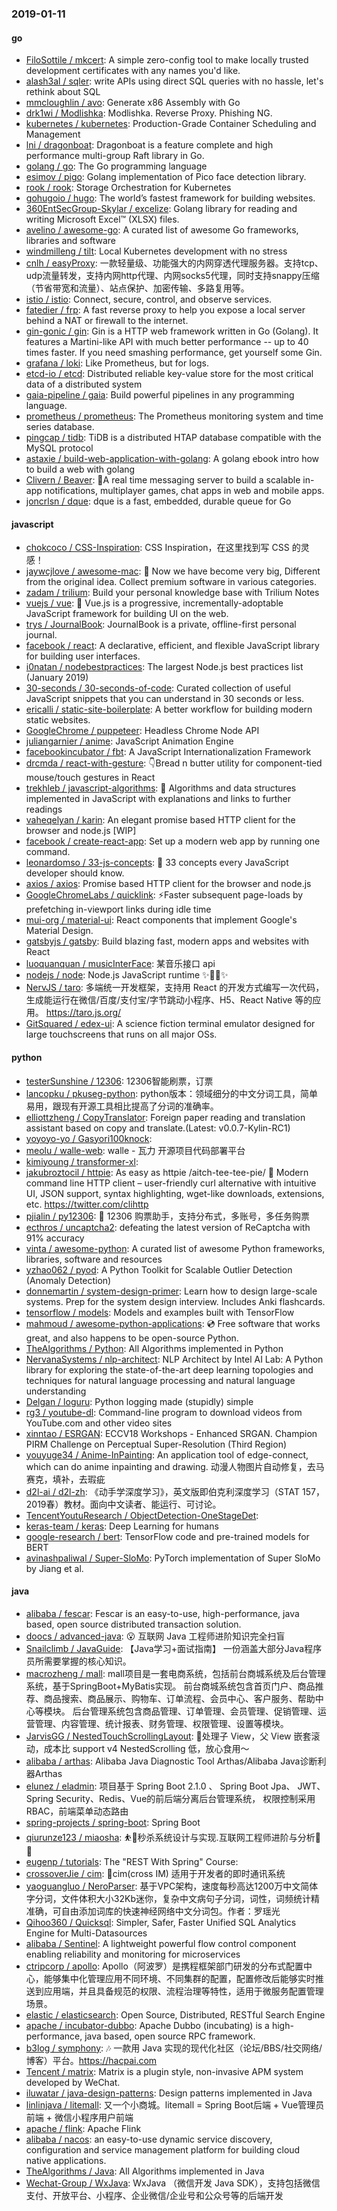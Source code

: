 ### 2019-01-11

#### go
* [FiloSottile / mkcert](https://github.com/FiloSottile/mkcert): A simple zero-config tool to make locally trusted development certificates with any names you'd like.
* [alash3al / sqler](https://github.com/alash3al/sqler): write APIs using direct SQL queries with no hassle, let's rethink about SQL
* [mmcloughlin / avo](https://github.com/mmcloughlin/avo): Generate x86 Assembly with Go
* [drk1wi / Modlishka](https://github.com/drk1wi/Modlishka): Modlishka. Reverse Proxy. Phishing NG.
* [kubernetes / kubernetes](https://github.com/kubernetes/kubernetes): Production-Grade Container Scheduling and Management
* [lni / dragonboat](https://github.com/lni/dragonboat): Dragonboat is a feature complete and high performance multi-group Raft library in Go.
* [golang / go](https://github.com/golang/go): The Go programming language
* [esimov / pigo](https://github.com/esimov/pigo): Golang implementation of Pico face detection library.
* [rook / rook](https://github.com/rook/rook): Storage Orchestration for Kubernetes
* [gohugoio / hugo](https://github.com/gohugoio/hugo): The world’s fastest framework for building websites.
* [360EntSecGroup-Skylar / excelize](https://github.com/360EntSecGroup-Skylar/excelize): Golang library for reading and writing Microsoft Excel™ (XLSX) files.
* [avelino / awesome-go](https://github.com/avelino/awesome-go): A curated list of awesome Go frameworks, libraries and software
* [windmilleng / tilt](https://github.com/windmilleng/tilt): Local Kubernetes development with no stress
* [cnlh / easyProxy](https://github.com/cnlh/easyProxy): 一款轻量级、功能强大的内网穿透代理服务器。支持tcp、udp流量转发，支持内网http代理、内网socks5代理，同时支持snappy压缩（节省带宽和流量）、站点保护、加密传输、多路复用等。
* [istio / istio](https://github.com/istio/istio): Connect, secure, control, and observe services.
* [fatedier / frp](https://github.com/fatedier/frp): A fast reverse proxy to help you expose a local server behind a NAT or firewall to the internet.
* [gin-gonic / gin](https://github.com/gin-gonic/gin): Gin is a HTTP web framework written in Go (Golang). It features a Martini-like API with much better performance -- up to 40 times faster. If you need smashing performance, get yourself some Gin.
* [grafana / loki](https://github.com/grafana/loki): Like Prometheus, but for logs.
* [etcd-io / etcd](https://github.com/etcd-io/etcd): Distributed reliable key-value store for the most critical data of a distributed system
* [gaia-pipeline / gaia](https://github.com/gaia-pipeline/gaia): Build powerful pipelines in any programming language.
* [prometheus / prometheus](https://github.com/prometheus/prometheus): The Prometheus monitoring system and time series database.
* [pingcap / tidb](https://github.com/pingcap/tidb): TiDB is a distributed HTAP database compatible with the MySQL protocol
* [astaxie / build-web-application-with-golang](https://github.com/astaxie/build-web-application-with-golang): A golang ebook intro how to build a web with golang
* [Clivern / Beaver](https://github.com/Clivern/Beaver): 💨A real time messaging server to build a scalable in-app notifications, multiplayer games, chat apps in web and mobile apps.
* [joncrlsn / dque](https://github.com/joncrlsn/dque): dque is a fast, embedded, durable queue for Go

#### javascript
* [chokcoco / CSS-Inspiration](https://github.com/chokcoco/CSS-Inspiration): CSS Inspiration，在这里找到写 CSS 的灵感！
* [jaywcjlove / awesome-mac](https://github.com/jaywcjlove/awesome-mac):  Now we have become very big, Different from the original idea. Collect premium software in various categories.
* [zadam / trilium](https://github.com/zadam/trilium): Build your personal knowledge base with Trilium Notes
* [vuejs / vue](https://github.com/vuejs/vue): 🖖 Vue.js is a progressive, incrementally-adoptable JavaScript framework for building UI on the web.
* [trys / JournalBook](https://github.com/trys/JournalBook): JournalBook is a private, offline-first personal journal.
* [facebook / react](https://github.com/facebook/react): A declarative, efficient, and flexible JavaScript library for building user interfaces.
* [i0natan / nodebestpractices](https://github.com/i0natan/nodebestpractices): The largest Node.js best practices list (January 2019)
* [30-seconds / 30-seconds-of-code](https://github.com/30-seconds/30-seconds-of-code): Curated collection of useful JavaScript snippets that you can understand in 30 seconds or less.
* [ericalli / static-site-boilerplate](https://github.com/ericalli/static-site-boilerplate): A better workflow for building modern static websites.
* [GoogleChrome / puppeteer](https://github.com/GoogleChrome/puppeteer): Headless Chrome Node API
* [juliangarnier / anime](https://github.com/juliangarnier/anime): JavaScript Animation Engine
* [facebookincubator / fbt](https://github.com/facebookincubator/fbt): A JavaScript Internationalization Framework
* [drcmda / react-with-gesture](https://github.com/drcmda/react-with-gesture): 👇Bread n butter utility for component-tied mouse/touch gestures in React
* [trekhleb / javascript-algorithms](https://github.com/trekhleb/javascript-algorithms): 📝 Algorithms and data structures implemented in JavaScript with explanations and links to further readings
* [vaheqelyan / karin](https://github.com/vaheqelyan/karin): An elegant promise based HTTP client for the browser and node.js [WIP]
* [facebook / create-react-app](https://github.com/facebook/create-react-app): Set up a modern web app by running one command.
* [leonardomso / 33-js-concepts](https://github.com/leonardomso/33-js-concepts): 📜 33 concepts every JavaScript developer should know.
* [axios / axios](https://github.com/axios/axios): Promise based HTTP client for the browser and node.js
* [GoogleChromeLabs / quicklink](https://github.com/GoogleChromeLabs/quicklink): ⚡️Faster subsequent page-loads by prefetching in-viewport links during idle time
* [mui-org / material-ui](https://github.com/mui-org/material-ui): React components that implement Google's Material Design.
* [gatsbyjs / gatsby](https://github.com/gatsbyjs/gatsby): Build blazing fast, modern apps and websites with React
* [luoquanquan / musicInterFace](https://github.com/luoquanquan/musicInterFace): 某音乐接口 api
* [nodejs / node](https://github.com/nodejs/node): Node.js JavaScript runtime ✨🐢🚀✨
* [NervJS / taro](https://github.com/NervJS/taro): 多端统一开发框架，支持用 React 的开发方式编写一次代码，生成能运行在微信/百度/支付宝/字节跳动小程序、H5、React Native 等的应用。 https://taro.js.org/
* [GitSquared / edex-ui](https://github.com/GitSquared/edex-ui): A science fiction terminal emulator designed for large touchscreens that runs on all major OSs.

#### python
* [testerSunshine / 12306](https://github.com/testerSunshine/12306): 12306智能刷票，订票
* [lancopku / pkuseg-python](https://github.com/lancopku/pkuseg-python): python版本：领域细分的中文分词工具，简单易用，跟现有开源工具相比提高了分词的准确率。
* [elliottzheng / CopyTranslator](https://github.com/elliottzheng/CopyTranslator): Foreign paper reading and translation assistant based on copy and translate.(Latest: v0.0.7-Kylin-RC1)
* [yoyoyo-yo / Gasyori100knock](https://github.com/yoyoyo-yo/Gasyori100knock): 
* [meolu / walle-web](https://github.com/meolu/walle-web): walle - 瓦力 开源项目代码部署平台
* [kimiyoung / transformer-xl](https://github.com/kimiyoung/transformer-xl): 
* [jakubroztocil / httpie](https://github.com/jakubroztocil/httpie): As easy as httpie /aitch-tee-tee-pie/ 🥧 Modern command line HTTP client – user-friendly curl alternative with intuitive UI, JSON support, syntax highlighting, wget-like downloads, extensions, etc. https://twitter.com/clihttp
* [pjialin / py12306](https://github.com/pjialin/py12306): 🚂 12306 购票助手，支持分布式，多账号，多任务购票
* [ecthros / uncaptcha2](https://github.com/ecthros/uncaptcha2): defeating the latest version of ReCaptcha with 91% accuracy
* [vinta / awesome-python](https://github.com/vinta/awesome-python): A curated list of awesome Python frameworks, libraries, software and resources
* [yzhao062 / pyod](https://github.com/yzhao062/pyod): A Python Toolkit for Scalable Outlier Detection (Anomaly Detection)
* [donnemartin / system-design-primer](https://github.com/donnemartin/system-design-primer): Learn how to design large-scale systems. Prep for the system design interview. Includes Anki flashcards.
* [tensorflow / models](https://github.com/tensorflow/models): Models and examples built with TensorFlow
* [mahmoud / awesome-python-applications](https://github.com/mahmoud/awesome-python-applications): 💿 Free software that works great, and also happens to be open-source Python.
* [TheAlgorithms / Python](https://github.com/TheAlgorithms/Python): All Algorithms implemented in Python
* [NervanaSystems / nlp-architect](https://github.com/NervanaSystems/nlp-architect): NLP Architect by Intel AI Lab: A Python library for exploring the state-of-the-art deep learning topologies and techniques for natural language processing and natural language understanding
* [Delgan / loguru](https://github.com/Delgan/loguru): Python logging made (stupidly) simple
* [rg3 / youtube-dl](https://github.com/rg3/youtube-dl): Command-line program to download videos from YouTube.com and other video sites
* [xinntao / ESRGAN](https://github.com/xinntao/ESRGAN): ECCV18 Workshops - Enhanced SRGAN. Champion PIRM Challenge on Perceptual Super-Resolution (Third Region)
* [youyuge34 / Anime-InPainting](https://github.com/youyuge34/Anime-InPainting): An application tool of edge-connect, which can do anime inpainting and drawing. 动漫人物图片自动修复，去马赛克，填补，去瑕疵
* [d2l-ai / d2l-zh](https://github.com/d2l-ai/d2l-zh): 《动手学深度学习》，英文版即伯克利深度学习（STAT 157，2019春）教材。面向中文读者、能运行、可讨论。
* [TencentYoutuResearch / ObjectDetection-OneStageDet](https://github.com/TencentYoutuResearch/ObjectDetection-OneStageDet): 
* [keras-team / keras](https://github.com/keras-team/keras): Deep Learning for humans
* [google-research / bert](https://github.com/google-research/bert): TensorFlow code and pre-trained models for BERT
* [avinashpaliwal / Super-SloMo](https://github.com/avinashpaliwal/Super-SloMo): PyTorch implementation of Super SloMo by Jiang et al.

#### java
* [alibaba / fescar](https://github.com/alibaba/fescar): Fescar is an easy-to-use, high-performance, java based, open source distributed transaction solution.
* [doocs / advanced-java](https://github.com/doocs/advanced-java): 😮 互联网 Java 工程师进阶知识完全扫盲
* [Snailclimb / JavaGuide](https://github.com/Snailclimb/JavaGuide): 【Java学习+面试指南】 一份涵盖大部分Java程序员所需要掌握的核心知识。
* [macrozheng / mall](https://github.com/macrozheng/mall): mall项目是一套电商系统，包括前台商城系统及后台管理系统，基于SpringBoot+MyBatis实现。 前台商城系统包含首页门户、商品推荐、商品搜索、商品展示、购物车、订单流程、会员中心、客户服务、帮助中心等模块。 后台管理系统包含商品管理、订单管理、会员管理、促销管理、运营管理、内容管理、统计报表、财务管理、权限管理、设置等模块。
* [JarvisGG / NestedTouchScrollingLayout](https://github.com/JarvisGG/NestedTouchScrollingLayout): 🎱处理子 View，父 View 嵌套滚动，成本比 support v4 NestedScrolling 低，放心食用～
* [alibaba / arthas](https://github.com/alibaba/arthas): Alibaba Java Diagnostic Tool Arthas/Alibaba Java诊断利器Arthas
* [elunez / eladmin](https://github.com/elunez/eladmin): 项目基于 Spring Boot 2.1.0 、 Spring Boot Jpa、 JWT、Spring Security、Redis、Vue的前后端分离后台管理系统， 权限控制采用 RBAC，前端菜单动态路由
* [spring-projects / spring-boot](https://github.com/spring-projects/spring-boot): Spring Boot
* [qiurunze123 / miaosha](https://github.com/qiurunze123/miaosha): ⛹️🐘秒杀系统设计与实现.互联网工程师进阶与分析🙋🐓
* [eugenp / tutorials](https://github.com/eugenp/tutorials): The "REST With Spring" Course:
* [crossoverJie / cim](https://github.com/crossoverJie/cim): 📲cim(cross IM) 适用于开发者的即时通讯系统
* [yaoguangluo / NeroParser](https://github.com/yaoguangluo/NeroParser): 基于VPC架构，速度每秒高达1200万中文简体字分词，文件体积大小32Kb迷你，复杂中文病句子分词，词性，词频统计精准确，可自由添加词库的快速神经网络中文分词包。作者：罗瑶光
* [Qihoo360 / Quicksql](https://github.com/Qihoo360/Quicksql): Simpler, Safer, Faster Unified SQL Analytics Engine for Multi-Datasources
* [alibaba / Sentinel](https://github.com/alibaba/Sentinel): A lightweight powerful flow control component enabling reliability and monitoring for microservices
* [ctripcorp / apollo](https://github.com/ctripcorp/apollo): Apollo（阿波罗）是携程框架部门研发的分布式配置中心，能够集中化管理应用不同环境、不同集群的配置，配置修改后能够实时推送到应用端，并且具备规范的权限、流程治理等特性，适用于微服务配置管理场景。
* [elastic / elasticsearch](https://github.com/elastic/elasticsearch): Open Source, Distributed, RESTful Search Engine
* [apache / incubator-dubbo](https://github.com/apache/incubator-dubbo): Apache Dubbo (incubating) is a high-performance, java based, open source RPC framework.
* [b3log / symphony](https://github.com/b3log/symphony): 🎶 一款用 Java 实现的现代化社区（论坛/BBS/社交网络/博客）平台。https://hacpai.com
* [Tencent / matrix](https://github.com/Tencent/matrix): Matrix is a plugin style, non-invasive APM system developed by WeChat.
* [iluwatar / java-design-patterns](https://github.com/iluwatar/java-design-patterns): Design patterns implemented in Java
* [linlinjava / litemall](https://github.com/linlinjava/litemall): 又一个小商城。litemall = Spring Boot后端 + Vue管理员前端 + 微信小程序用户前端
* [apache / flink](https://github.com/apache/flink): Apache Flink
* [alibaba / nacos](https://github.com/alibaba/nacos): an easy-to-use dynamic service discovery, configuration and service management platform for building cloud native applications.
* [TheAlgorithms / Java](https://github.com/TheAlgorithms/Java): All Algorithms implemented in Java
* [Wechat-Group / WxJava](https://github.com/Wechat-Group/WxJava): WxJava （微信开发 Java SDK），支持包括微信支付、开放平台、小程序、企业微信/企业号和公众号等的后端开发
